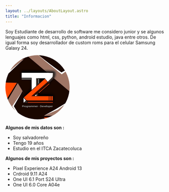 ```yaml
---
layout: ../layouts/AboutLayout.astro
title: "Informacion"
---
```


Soy Estudiante de desarrollo de software me considero junior y se algunos lenguajes como html, css, python, android estudio, java entre otros.
De igual forma soy desarrollador de custom roms para el celular Samsung Galaxy 24.

<img class="img" src="https://raw.githubusercontent.com/VictorVasquezZT2005/PortFolio-Cloud/main/img/about/profile.jpeg">

<style>
.img {
  border-radius: 50%;
  height: auto;
  width: 200px;
}
</style>

<strong>Algunos de mis datos son :</strong>

- Soy salvadoreño 
- Tengo 19 años
- Estudio en el ITCA Zacatecoluca

<strong>Algunos de mis proyectos son :</strong>

- Pixel Experience A24 Android 13
- Crdroid 9.11 A24
- One UI 6.1 Port S24 Ultra
- One UI 6.0 Core A04e